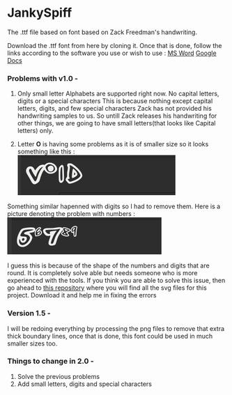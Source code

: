 # JankySpiff
The .ttf file based on  font based on Zack Freedman's handwriting. 

Download the .ttf font from here by cloning it. Once that is done, follow the links according to the software you use or wish to use : 
	[MS Word](https://support.microsoft.com/en-us/office/add-a-font-b7c5f17c-4426-4b53-967f-455339c564c1)
	[Google Docs](https://edu.gcfglobal.org/en/googledocuments/adding-more-fonts/1/)

### Problems with v1.0 - 
1. Only small letter Alphabets are supported right now. No capital letters, digits or a special     characters
This is because nothing except capital letters, digits, and few special characters Zack has not provided his handwriting samples to us. So untill Zack releases his handwriting for other things, we are going to have small letters(that looks like Capital letters) only. 

2. Letter **O** is having some problems as it is of smaller size so it looks something like this : 
	![Problem with O](https://github.com/ShandilyaSolutions/JankySpiff/blob/main/imagesForReadme/problem2.png)

Something similar hapenned with digits so I had to remove them. Here is a picture denoting the problem with numbers : 
	<br>![Problems with digits](https://github.com/ShandilyaSolutions/JankySpiff/blob/main/imagesForReadme/problems1.png)
	
I guess this is because of the shape of the numbers and digits that are round. It is completely solve able but needs someone who is more experienced with the tools. If you think you are able to solve this issue, then go ahead to [this repository](https://github.com/ShandilyaSolutions/ZackHandwriting) where you will find all the svg files for this project. Download it and help me in fixing the errors

### Version 1.5 -
I will be redoing everything by processing the png files to remove that extra thick boundary lines, once that is done, this font could be used in much smaller sizes too.

### Things to change in 2.0 -
1. Solve the previous problems
2. Add small letters, digits and special characters
